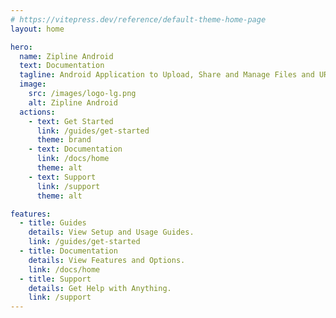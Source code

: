 ```yaml
---
# https://vitepress.dev/reference/default-theme-home-page
layout: home

hero:
  name: Zipline Android
  text: Documentation
  tagline: Android Application to Upload, Share and Manage Files and URLs for a Diced/Zipline v4 Upload Server.
  image:
    src: /images/logo-lg.png
    alt: Zipline Android
  actions:
    - text: Get Started
      link: /guides/get-started
      theme: brand
    - text: Documentation
      link: /docs/home
      theme: alt
    - text: Support
      link: /support
      theme: alt

features:
  - title: Guides
    details: View Setup and Usage Guides.
    link: /guides/get-started
  - title: Documentation
    details: View Features and Options.
    link: /docs/home
  - title: Support
    details: Get Help with Anything.
    link: /support
---
```

